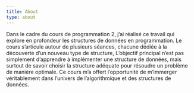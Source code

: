 ```yaml
---
title: About
type: about
---
```


Dans le cadre du cours de programmation 2, j’ai réalisé ce travail qui explore en profondeur les structures de données en programmation. Le cours s’articule autour de plusieurs séances, chacune dédiée à la découverte d’un nouveau type de structure, L’objectif principal n’est pas simplement d’apprendre à implémenter une structure de données, mais surtout de savoir choisir la structure adéquate pour résoudre un problème de manière optimale. Ce cours m’a offert l’opportunité de m’immerger véritablement dans l’univers de l’algorithmique et des structures de données.
